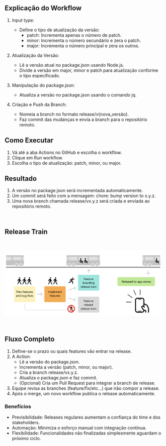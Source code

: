 ## Explicação do Workflow

1. Input type:
    - Define o tipo de atualização da versão:
        - patch: Incrementa apenas o número de patch.
        - minor: Incrementa o número secundário e zera o patch.
        - major: Incrementa o número principal e zera os outros.

2. Atualização da Versão:
    - Lê a versão atual no package.json usando Node.js.
    - Divide a versão em major, minor e patch para atualização conforme o tipo especificado.

3. Manipulação do package.json:
    - Atualiza a versão no package.json usando o comando jq.

4. Criação e Push da Branch:
    - Nomeia a branch no formato release/v{nova_versão}.
    - Faz commit das mudanças e envia a branch para o repositório remoto.



## Como Executar

1. Vá até a aba Actions no GitHub e escolha o workflow.
2. Clique em Run workflow.
3. Escolha o tipo de atualização: patch, minor, ou major.



## Resultado

1. A versão no package.json será incrementada automaticamente.
2. Um commit será feito com a mensagem: chore: bump version to x.y.z.
3. Uma nova branch chamada release/vx.y.z será criada e enviada ao repositório remoto.

<br>

## Release Train

<br>

<div align="center">

![Release Train Example](image.png)

</div>
<br>


## Fluxo Completo

1. Define-se o prazo ou quais features vão entrar na release.
2. A Action:
    - Lê a versão do package.json.
    - Incrementa a versão (patch, minor, ou major).
    - Cria a branch release/vx.y.z.
    - Atualiza o package.json e faz commit.
    - (Opcional) Cria um Pull Request para integrar a branch de release.
3. Equipe revisa as branches (feature/fix/etc...) que irão compor a release.
4. Após o merge, um novo workflow publica o release automaticamente.

### Benefícios

- Previsibilidade: Releases regulares aumentam a confiança do time e dos stakeholders.
- Automação: Minimiza o esforço manual com integração contínua.
- Flexibilidade: Funcionalidades não finalizadas simplesmente aguardam o próximo ciclo.